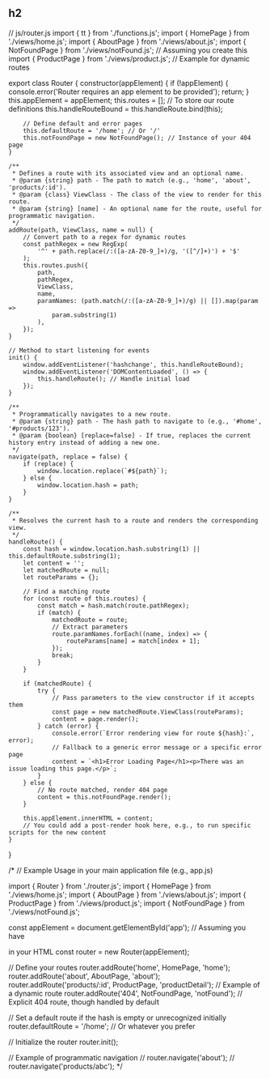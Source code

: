 ## h2
// js/router.js
import { tt } from './functions.js';
import { HomePage } from './views/home.js';
import { AboutPage } from './views/about.js';
import { NotFoundPage } from './views/notFound.js'; // Assuming you create this
import { ProductPage } from './views/product.js'; // Example for dynamic routes

export class Router {
    constructor(appElement) {
        if (!appElement) {
            console.error('Router requires an app element to be provided');
            return;
        }
        this.appElement = appElement;
        this.routes = []; // To store our route definitions
        this.handleRouteBound = this.handleRoute.bind(this);

        // Define default and error pages
        this.defaultRoute = '/home'; // Or '/'
        this.notFoundPage = new NotFoundPage(); // Instance of your 404 page
    }

    /**
     * Defines a route with its associated view and an optional name.
     * @param {string} path - The path to match (e.g., 'home', 'about', 'products/:id').
     * @param {class} ViewClass - The class of the view to render for this route.
     * @param {string} [name] - An optional name for the route, useful for programmatic navigation.
     */
    addRoute(path, ViewClass, name = null) {
        // Convert path to a regex for dynamic routes
        const pathRegex = new RegExp(
            '^' + path.replace(/:([a-zA-Z0-9_]+)/g, '([^/]+)') + '$'
        );
        this.routes.push({
            path,
            pathRegex,
            ViewClass,
            name,
            paramNames: (path.match(/:([a-zA-Z0-9_]+)/g) || []).map(param =>
                param.substring(1)
            ),
        });
    }

    // Method to start listening for events
    init() {
        window.addEventListener('hashchange', this.handleRouteBound);
        window.addEventListener('DOMContentLoaded', () => {
            this.handleRoute(); // Handle initial load
        });
    }

    /**
     * Programmatically navigates to a new route.
     * @param {string} path - The hash path to navigate to (e.g., '#home', '#products/123').
     * @param {boolean} [replace=false] - If true, replaces the current history entry instead of adding a new one.
     */
    navigate(path, replace = false) {
        if (replace) {
            window.location.replace(`#${path}`);
        } else {
            window.location.hash = path;
        }
    }

    /**
     * Resolves the current hash to a route and renders the corresponding view.
     */
    handleRoute() {
        const hash = window.location.hash.substring(1) || this.defaultRoute.substring(1);
        let content = '';
        let matchedRoute = null;
        let routeParams = {};

        // Find a matching route
        for (const route of this.routes) {
            const match = hash.match(route.pathRegex);
            if (match) {
                matchedRoute = route;
                // Extract parameters
                route.paramNames.forEach((name, index) => {
                    routeParams[name] = match[index + 1];
                });
                break;
            }
        }

        if (matchedRoute) {
            try {
                // Pass parameters to the view constructor if it accepts them
                const page = new matchedRoute.ViewClass(routeParams);
                content = page.render();
            } catch (error) {
                console.error(`Error rendering view for route ${hash}:`, error);
                // Fallback to a generic error message or a specific error page
                content = `<h1>Error Loading Page</h1><p>There was an issue loading this page.</p>`;
            }
        } else {
            // No route matched, render 404 page
            content = this.notFoundPage.render();
        }

        this.appElement.innerHTML = content;
        // You could add a post-render hook here, e.g., to run specific scripts for the new content
    }
}

/*
// Example Usage in your main application file (e.g., app.js)

import { Router } from './router.js';
import { HomePage } from './views/home.js';
import { AboutPage } from './views/about.js';
import { ProductPage } from './views/product.js';
import { NotFoundPage } from './views/notFound.js';

const appElement = document.getElementById('app'); // Assuming you have <div id="app"></div> in your HTML
const router = new Router(appElement);

// Define your routes
router.addRoute('home', HomePage, 'home');
router.addRoute('about', AboutPage, 'about');
router.addRoute('products/:id', ProductPage, 'productDetail'); // Example of a dynamic route
router.addRoute('404', NotFoundPage, 'notFound'); // Explicit 404 route, though handled by default

// Set a default route if the hash is empty or unrecognized initially
router.defaultRoute = '/home'; // Or whatever you prefer

// Initialize the router
router.init();

// Example of programmatic navigation
// router.navigate('about');
// router.navigate('products/abc');
*/